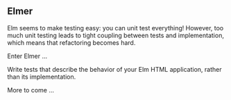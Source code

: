 ## Elmer

Elm seems to make testing easy: you can unit test everything! However, too much unit testing leads to
tight coupling between tests and implementation, which means that refactoring becomes hard.

Enter Elmer ...

Write tests that describe the behavior of your Elm HTML application, rather than its implementation.

More to come ...
